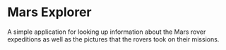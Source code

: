 # Mars Explorer

A simple application for looking up information about the Mars rover expeditions as well as the pictures that the rovers took on their missions.
